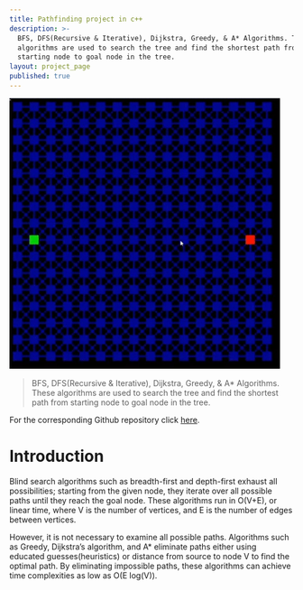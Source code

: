 ```yaml
---
title: Pathfinding project in c++
description: >-
  BFS, DFS(Recursive & Iterative), Dijkstra, Greedy, & A* Algorithms. These
  algorithms are used to search the tree and find the shortest path from
  starting node to goal node in the tree.
layout: project_page
published: true
---
```


[![Benjamin Bannekat ](https://raw.githubusercontent.com/hamid-abbaszadeh/hamid-abbaszadeh.github.io/master/images/path.gif)](https://hamid-abbaszadeh.github.io/projects/Shortest-path-Algorithm)

> BFS, DFS(Recursive & Iterative), Dijkstra, Greedy, & A* Algorithms. These algorithms are used to search the tree and find the shortest path from starting node to goal node in the tree.

For the corresponding Github repository click [here](https://gist.github.com/hamid-abbaszadeh/ca8555a0f5cfc2cb09e78b96dedd25c8).


    
  
# Introduction

Blind search algorithms such as breadth-first and depth-first exhaust all possibilities; starting from the given node, they iterate over all possible paths until they reach the goal node. These algorithms run in O(V+E), or linear time, where V is the number of vertices, and E is the number of edges between vertices.

However, it is not necessary to examine all possible paths. Algorithms such as Greedy, Dijkstra’s algorithm, and A* eliminate paths either using educated guesses(heuristics) or distance from source to node V to find the optimal path. By eliminating impossible paths, these algorithms can achieve time complexities as low as O(E log(V)).
